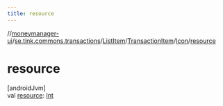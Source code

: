 ```yaml
---
title: resource
---
```

//[moneymanager-ui](../../../../../index.html)/[se.tink.commons.transactions](../../../index.html)/[ListItem](../../index.html)/[TransactionItem](../index.html)/[Icon](index.html)/[resource](resource.html)



# resource



[androidJvm]\
val [resource](resource.html): [Int](https://kotlinlang.org/api/latest/jvm/stdlib/kotlin/-int/index.html)




